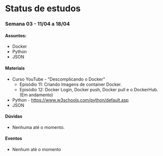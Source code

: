 # Status de estudos

### Semana 03 - 11/04 a 18/04
#### Assuntos:
- Docker
- Python
- JSON

#### Materiais

  - Curso YouTube - "Descomplicando o Docker"
    - Episódio 11: Criando Imagens de container Docker.
    - Episódio 12: Docker Login, Docker push, Docker pull e o DockerHub. (Em andamento)
  - Python - https://www.w3schools.com/python/default.asp
  - JSON

#### Dúvidas
  - Nenhuma até o momento.

#### Eventos
  - Nenhum até o momento

